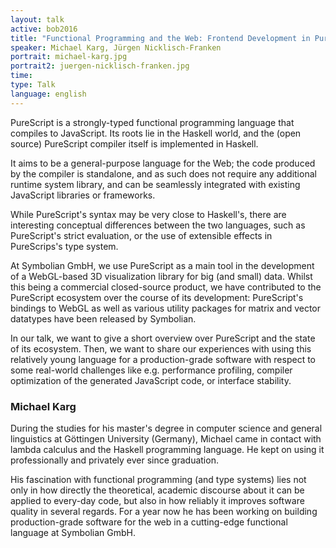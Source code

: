 ```yaml
---
layout: talk
active: bob2016
title: "Functional Programming and the Web: Frontend Development in PureScript"
speaker: Michael Karg, Jürgen Nicklisch-Franken
portrait: michael-karg.jpg
portrait2: juergen-nicklisch-franken.jpg
time: 
type: Talk
language: english
---
```


PureScript is a strongly-typed functional programming language that
compiles to JavaScript. Its roots lie in the Haskell world, and the
(open source) PureScript compiler itself is implemented in Haskell.

It aims to be a general-purpose language for the Web; the code
produced by the compiler is standalone, and as such does not require
any additional runtime system library, and can be seamlessly
integrated with existing JavaScript libraries or frameworks.

While PureScript's syntax may be very close to Haskell's, there are
interesting conceptual differences between the two languages, such as
PureScript's strict evaluation, or the use of extensible effects in
PureScrips's type system.

At Symbolian GmbH, we use PureScript as a main tool in the development
of a WebGL-based 3D visualization library for big (and small)
data. Whilst this being a commercial closed-source product, we have
contributed to the PureScript ecosystem over the course of its
development: PureScript's bindings to WebGL as well as various utility
packages for matrix and vector datatypes have been released by
Symbolian.

In our talk, we want to give a short overview over PureScript and the
state of its ecosystem. Then, we want to share our experiences with
using this relatively young language for a production-grade software
with respect to some real-world challenges like e.g. performance
profiling, compiler optimization of the generated JavaScript code, or
interface stability.

### Michael Karg

During the studies for his master's degree in computer science and
general linguistics at Göttingen University (Germany), Michael came in
contact with lambda calculus and the Haskell programming
language. He kept on using it professionally and privately ever
since graduation.

His fascination with functional programming (and type systems) lies not
only in how directly the theoretical, academic discourse about it can
be applied to every-day code, but also in how reliably it improves
software quality in several regards. For a year now he has been working
on building production-grade software for the web in a cutting-edge
functional language at Symbolian GmbH.
